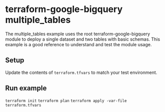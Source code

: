# terraform-google-bigquery multiple_tables
The multiple_tables example uses the root terraform-google-bigquery module
to deploy a single dataset and two tables with basic schemas.
This example is a good reference to understand and test the module usage.

## Setup
Update the contents of `terraform.tfvars` to match your test environment.

## Run example
`terraform init`
`terraform plan`
`terraform apply -var-file terraform.tfvars`
